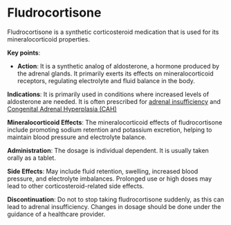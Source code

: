 <!--
source: gpt-3 + jph editing
tags: steroids corticosteroids mineralocorticoids medications
-->

# Fludrocortisone

Fludrocortisone is a synthetic corticosteroid medication that is used for its mineralocorticoid properties.

**Key points**:

* **Action**: It is a synthetic analog of aldosterone, a hormone produced by the adrenal glands. It primarily exerts its effects on mineralocorticoid receptors, regulating electrolyte and fluid balance in the body.

**Indications**: It is primarily used in conditions where increased levels of aldosterone are needed. It is often prescribed for [adrenal insufficiency](../adrenal-insufficiency/) and [Congenital Adrenal Hyperplasia (CAH)](../congenital-adrenal-hyperplasia/)

**Mineralocorticoid Effects**: The mineralocorticoid effects of fludrocortisone include promoting sodium retention and potassium excretion, helping to maintain blood pressure and electrolyte balance.

**Administration**: The dosage is individual dependent. It is usually taken orally as a tablet.

**Side Effects**: May include fluid retention, swelling, increased blood pressure, and electrolyte imbalances. Prolonged use or high doses may lead to other corticosteroid-related side effects.

**Discontinuation**: Do not to stop taking fludrocortisone suddenly, as this can lead to adrenal insufficiency. Changes in dosage should be done under the guidance of a healthcare provider.

